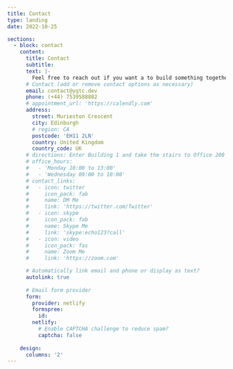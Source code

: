 ```yaml
---
title: Contact
type: landing
date: 2022-10-25

sections:
  - block: contact
    content:
      title: Contact
      subtitle:
      text: |-
        Feel free to reach out if you want a to build something together, have a question, or just want to connect.
      # Contact (add or remove contact options as necessary)
      email: contact@ygtc.dev
      phone: (+44) 7539588882
      # appointment_url: 'https://calendly.com'
      address:
        street: Murieston Crescent
        city: Edinburgh 
        # region: CA
        postcode: 'EH11 2LN'
        country: United Kingdom
        country_code: UK
      # directions: Enter Building 1 and take the stairs to Office 200 on Floor 2
      # office_hours:
      #   - 'Monday 10:00 to 13:00'
      #   - 'Wednesday 09:00 to 10:00'
      # contact_links:
      #   - icon: twitter
      #     icon_pack: fab
      #     name: DM Me
      #     link: 'https://twitter.com/Twitter'
      #   - icon: skype
      #     icon_pack: fab
      #     name: Skype Me
      #     link: 'skype:echo123?call'
      #   - icon: video
      #     icon_pack: fas
      #     name: Zoom Me
      #     link: 'https://zoom.com'

      # Automatically link email and phone or display as text?
      autolink: true
      
      # Email form provider
      form:
        provider: netlify
        formspree:
          id:
        netlify:
          # Enable CAPTCHA challenge to reduce spam?
          captcha: false
        
    design:
      columns: '2'
---
```

